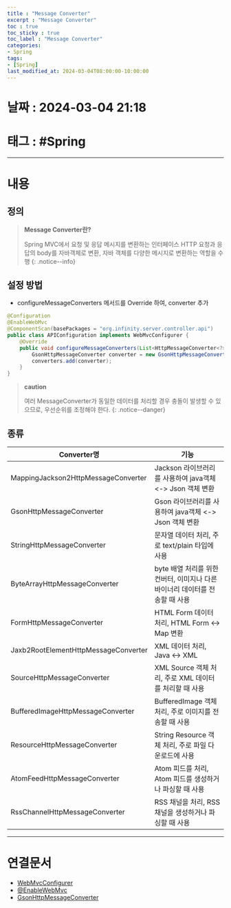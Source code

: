 ```yaml
---
title : "Message Converter"
excerpt : "Message Converter"
toc : true
toc_sticky : true
toc_label : "Message Converter"
categories:
- Spring
tags:
- [Spring]
last_modified_at: 2024-03-04T08:00:00-10:00:00
---
```


# 날짜 : 2024-03-04 21:18

# 태그 : #Spring
---

# 내용

## 정의
> **Message Converter란?**
>
> Spring MVC에서 요청 및 응답 메시지를 변환하는 인터페이스
> HTTP  요청과 응답의 body를 자바객체로 변환, 자바 객체를 다양한 메시지로 변환하는 역할을 수행
{: .notice--info}

## 설정 방법
- configureMessageConverters 메서드를 Override 하여, converter 추가

```java
@Configuration  
@EnableWebMvc  
@ComponentScan(basePackages = "org.infinity.server.controller.api")  
public class APIConfiguration implements WebMvcConfigurer {  
    @Override  
    public void configureMessageConverters(List<HttpMessageConverter<?>> converters) {  
        GsonHttpMessageConverter converter = new GsonHttpMessageConverter();  
        converters.add(converter);  
    }  
}
```

> **caution**
>
> 여러 MessageConverter가 동일한 데이터를 처리할 경우 충돌이 발생할 수 있으므로, 우선순위를 조정해야 한다.
{: .notice--danger}

## 종류

| Converter명                           | 기능                                             |
| ------------------------------------ | ---------------------------------------------- |
| MappingJackson2HttpMessageConverter  | Jackson 라이브러리를 사용하여 java객체 <-> Json 객체 변환      |
| GsonHttpMessageConverter             | Gson 라이브러리를 사용하여 java객체 <-> Json 객체 변환         |
| StringHttpMessageConverter           | 문자열 데이터 처리, 주로 text/plain 타입에 사용               |
| ByteArrayHttpMessageConverter        | byte 배열 처리를 위한 컨버터, 이미지나 다른 바이너리 데이터를 전송할 때 사용 |
| FormHttpMessageConverter             | HTML Form 데이터 처리, HTML Form <-> Map 변환         |
| Jaxb2RootElementHttpMessageConverter | XML 데이터 처리, Java <-> XML                       |
| SourceHttpMessageConverter           | XML Source 객체 처리, 주로 XML 데이터를 처리할 때 사용         |
| BufferedImageHttpMessageConverter    | BufferedImage 객체 처리, 주로 이미지를 전송할 때 사용          |
| ResourceHttpMessageConverter         | String Resource 객체 처리, 주로 파일 다운로드에 사용          |
| AtomFeedHttpMessageConverter         | Atom 피드를 처리, Atom 피드를 생성하거나 파싱할 때 사용           |
| RssChannelHttpMessageConverter       | RSS 채널을 처리, RSS 채널을 생성하거나 파싱할 때 사용             |

---

# 연결문서
- [WebMvcConfigurer](../../spring/spring-WebMvcConfigurer)
- [@EnableWebMvc](../../annotation/annotation-@EnableWebMvc)
- [GsonHttpMessageConverter](../../spring/spring-GsonHttpMessageConverter)
